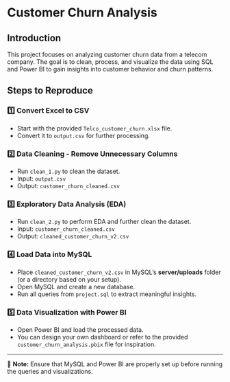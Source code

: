 # Customer Churn Analysis

## Introduction
This project focuses on analyzing customer churn data from a telecom company. The goal is to clean, process, and visualize the data using SQL and Power BI to gain insights into customer behavior and churn patterns.

## Steps to Reproduce

### 1️⃣ Convert Excel to CSV
- Start with the provided `Telco_customer_churn.xlsx` file.
- Convert it to `output.csv` for further processing.

### 2️⃣ Data Cleaning - Remove Unnecessary Columns
- Run `clean_1.py` to clean the dataset.
- Input: `output.csv`
- Output: `customer_churn_cleaned.csv`

### 3️⃣ Exploratory Data Analysis (EDA)
- Run `clean_2.py` to perform EDA and further clean the dataset.
- Input: `customer_churn_cleaned.csv`
- Output: `cleaned_customer_churn_v2.csv`

### 4️⃣ Load Data into MySQL
- Place `cleaned_customer_churn_v2.csv` in MySQL’s **server/uploads** folder (or a directory based on your setup).
- Open MySQL and create a new database.
- Run all queries from `project.sql` to extract meaningful insights.

### 5️⃣ Data Visualization with Power BI
- Open Power BI and load the processed data.
- You can design your own dashboard or refer to the provided `customer_churn_analysis.pbix` file for inspiration.

---
📌 **Note:** Ensure that MySQL and Power BI are properly set up before running the queries and visualizations.


